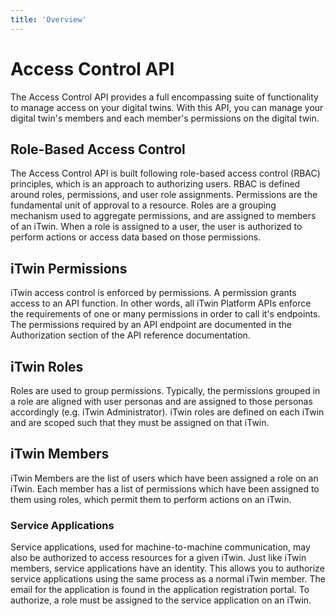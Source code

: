 ```yaml
---
title: 'Overview'
---
```


# Access Control API

The Access Control API provides a full encompassing suite of functionality to manage access on your digital twins. With this API, you can manage your digital twin's members and each member's permissions on the digital twin.

## Role-Based Access Control

The Access Control API is built following role-based access control (RBAC) principles, which is an approach to authorizing users. RBAC is defined around roles, permissions, and user role assignments. Permissions are the fundamental unit of approval to a resource. Roles are a grouping mechanism used to aggregate permissions, and are assigned to members of an iTwin. When a role is assigned to a user, the user is authorized to perform actions or access data based on those permissions.

## iTwin Permissions

iTwin access control is enforced by permissions. A permission grants access to an API function. In other words, all iTwin Platform APIs enforce the requirements of one or many permissions in order to call it's endpoints. The permissions required by an API endpoint are documented in the Authorization section of the API reference documentation.

## iTwin Roles

Roles are used to group permissions. Typically, the permissions grouped in a role are aligned with user personas and are assigned to those personas accordingly (e.g. iTwin Administrator). iTwin roles are defined on each iTwin and are scoped such that they must be assigned on that iTwin.

## iTwin Members

iTwin Members are the list of users which have been assigned a role on an iTwin. Each member has a list of permissions which have been assigned to them using roles, which permit them to perform actions on an iTwin.

### Service Applications

Service applications, used for machine-to-machine communication, may also be authorized to access resources for a given iTwin. Just like iTwin members, service applications have an identity. This allows you to authorize service applications using the same process as a normal iTwin member. The email for the application is found in the application registration portal. To authorize, a role must be assigned to the service application on an iTwin.
